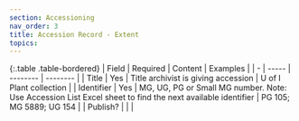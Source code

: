```yaml
---
section: Accessioning
nav_order: 3
title: Accession Record - Extent
topics: 
---
```


{:.table .table-bordered}
| Field | Required | Content | Examples |
| - | ----- | -------- | -------- |
| Title | Yes | Title archivist is giving accession | U of I Plant collection |
| Identifier | Yes | MG, UG, PG or Small MG number. Note: Use Accession List Excel sheet to find the next available identifier | PG 105; MG 5889; UG 154 |
| Publish? |  |  |